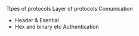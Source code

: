 Ttpes of protocols
Layer of protocols
Comunication
 - Header & Esential
 - Hex and binary etc
Authentication
